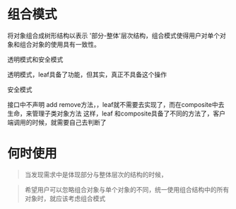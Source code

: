 # 组合模式

将对象组合成树形结构以表示 '部分-整体'层次结构，组合模式使得用户对单个对象和组合对象的使用具有一致性。


透明模式和安全模式

透明模式，leaf具备了功能，但其实，真正不具备这个操作

安全模式

接口中不声明 add remove方法，，leaf就不需要去实现了，而在composite中去生命，来管理子类对象方法
这样，leaf 和composite具备了不同的方法了，客户端调用的时候，就需要自己去判断了

# 何时使用

> 当发现需求中是体现部分与整体层次的结构的时候，

> 希望用户可以忽略组合对象与单个对象的不同，统一使用组合结构中的所有对象时，就应该考虑组合模式


